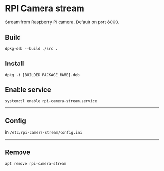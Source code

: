 # RPI Camera stream
Stream from Raspberry Pi camera. Default on port 8000.


## Build
```
dpkg-deb --build ./src .
```

## Install
```
dpkg -i [BUILDED_PACKAGE_NAME].deb
```

## Enable service
```
systemctl enable rpi-camera-stream.service
```

---

## Config
in `/etc/rpi-camera-stream/config.ini`

---

## Remove
```
apt remove rpi-camera-stream
```
